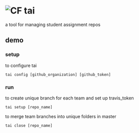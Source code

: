 # ![CF](http://i.imgur.com/7v5ASc8.png) tai
a tool for managing student assignment repos

## demo
### setup
to configure tai
```
tai config [github_organization] [github_token]
```

### run
to create unique branch for each team and set up travis_token
```
tai setup [repo_name]
```

to merge team branches into unique folders in master
```
tai close [repo_name]
```
